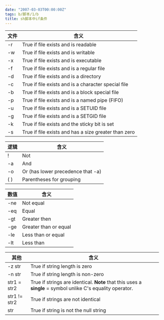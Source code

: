```yaml
---
date: "2007-03-03T00:00:00Z"
tags: b/脚本/1/b
title: sh脚本中if条件
---
```


文件   | 含义
-------|----------------------------------------------------
-r     |True if file exists and is readable
-w     |True if file exists and is writable
-x     |True if file exists and is executable
-f     |True if file exists and is a regular file
-d     |True if file exists and is a directory
-c     |True if file exists and is a character special file
-b     |True if file exists and is a block special file
-p     |True if file exists and is a named pipe (FIFO)
-u     |True if file exists and is a SETUID file
-g     |True if file exists and is a SETGID file
-k     |True if file exists and the sticky bit is set
-s     |True if file exists and has a size greater than zero


逻辑   | 含义
-------|----------------------------------------------------
!      | Not
-a     | And
-o     | Or (has lower precedence that -a)
\( \)  | Parentheses for grouping|


数值   | 含义
-------|----------------------------------------------------
-ne    | Not equal
-eq    | Equal
-gt    | Greater then
-ge    | Greater than or equal
-le    | Less than or equal
-lt    | Less than|

其他          | 含义
--------------|----------------------------------------------------
-z str        | True if string length is zero
-n str        | True if string length is non-zero
str1 = str2   | True if strings are identical. **Note** that this uses a **single** = symbol unlike C's equality operator.
str1 != str2  | True if strings are not identical
str           | True if string is not the null string
